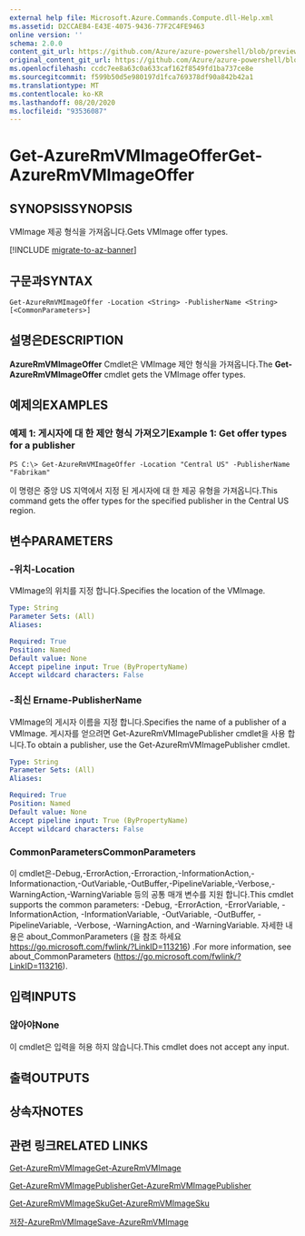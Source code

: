 ```yaml
---
external help file: Microsoft.Azure.Commands.Compute.dll-Help.xml
ms.assetid: D2CCAEB4-E43E-4075-9436-77F2C4FE9463
online version: ''
schema: 2.0.0
content_git_url: https://github.com/Azure/azure-powershell/blob/preview/src/ResourceManager/Compute/Stack/Commands.Compute/help/Get-AzureRmVMImageOffer.md
original_content_git_url: https://github.com/Azure/azure-powershell/blob/preview/src/ResourceManager/Compute/Stack/Commands.Compute/help/Get-AzureRmVMImageOffer.md
ms.openlocfilehash: ccdc7ee8a63c0a633caf162f8549fd1ba737ce8e
ms.sourcegitcommit: f599b50d5e980197d1fca769378df90a842b42a1
ms.translationtype: MT
ms.contentlocale: ko-KR
ms.lasthandoff: 08/20/2020
ms.locfileid: "93536087"
---
```

# <span data-ttu-id="91eff-101">Get-AzureRmVMImageOffer</span><span class="sxs-lookup"><span data-stu-id="91eff-101">Get-AzureRmVMImageOffer</span></span>

## <span data-ttu-id="91eff-102">SYNOPSIS</span><span class="sxs-lookup"><span data-stu-id="91eff-102">SYNOPSIS</span></span>
<span data-ttu-id="91eff-103">VMImage 제공 형식을 가져옵니다.</span><span class="sxs-lookup"><span data-stu-id="91eff-103">Gets VMImage offer types.</span></span>

[!INCLUDE [migrate-to-az-banner](../../includes/migrate-to-az-banner.md)]

## <span data-ttu-id="91eff-104">구문과</span><span class="sxs-lookup"><span data-stu-id="91eff-104">SYNTAX</span></span>

```
Get-AzureRmVMImageOffer -Location <String> -PublisherName <String> [<CommonParameters>]
```

## <span data-ttu-id="91eff-105">설명은</span><span class="sxs-lookup"><span data-stu-id="91eff-105">DESCRIPTION</span></span>
<span data-ttu-id="91eff-106">**AzureRmVMImageOffer** Cmdlet은 VMImage 제안 형식을 가져옵니다.</span><span class="sxs-lookup"><span data-stu-id="91eff-106">The **Get-AzureRmVMImageOffer** cmdlet gets the VMImage offer types.</span></span>

## <span data-ttu-id="91eff-107">예제의</span><span class="sxs-lookup"><span data-stu-id="91eff-107">EXAMPLES</span></span>

### <span data-ttu-id="91eff-108">예제 1: 게시자에 대 한 제안 형식 가져오기</span><span class="sxs-lookup"><span data-stu-id="91eff-108">Example 1: Get offer types for a publisher</span></span>
```
PS C:\> Get-AzureRmVMImageOffer -Location "Central US" -PublisherName "Fabrikam"
```

<span data-ttu-id="91eff-109">이 명령은 중앙 US 지역에서 지정 된 게시자에 대 한 제공 유형을 가져옵니다.</span><span class="sxs-lookup"><span data-stu-id="91eff-109">This command gets the offer types for the specified publisher in the Central US region.</span></span>

## <span data-ttu-id="91eff-110">변수</span><span class="sxs-lookup"><span data-stu-id="91eff-110">PARAMETERS</span></span>

### <span data-ttu-id="91eff-111">-위치</span><span class="sxs-lookup"><span data-stu-id="91eff-111">-Location</span></span>
<span data-ttu-id="91eff-112">VMImage의 위치를 지정 합니다.</span><span class="sxs-lookup"><span data-stu-id="91eff-112">Specifies the location of the VMImage.</span></span>

```yaml
Type: String
Parameter Sets: (All)
Aliases: 

Required: True
Position: Named
Default value: None
Accept pipeline input: True (ByPropertyName)
Accept wildcard characters: False
```

### <span data-ttu-id="91eff-113">-최신 Ername</span><span class="sxs-lookup"><span data-stu-id="91eff-113">-PublisherName</span></span>
<span data-ttu-id="91eff-114">VMImage의 게시자 이름을 지정 합니다.</span><span class="sxs-lookup"><span data-stu-id="91eff-114">Specifies the name of a publisher of a VMImage.</span></span>
<span data-ttu-id="91eff-115">게시자를 얻으려면 Get-AzureRmVMImagePublisher cmdlet을 사용 합니다.</span><span class="sxs-lookup"><span data-stu-id="91eff-115">To obtain a publisher, use the Get-AzureRmVMImagePublisher cmdlet.</span></span>

```yaml
Type: String
Parameter Sets: (All)
Aliases: 

Required: True
Position: Named
Default value: None
Accept pipeline input: True (ByPropertyName)
Accept wildcard characters: False
```

### <span data-ttu-id="91eff-116">CommonParameters</span><span class="sxs-lookup"><span data-stu-id="91eff-116">CommonParameters</span></span>
<span data-ttu-id="91eff-117">이 cmdlet은-Debug,-ErrorAction,-Erroraction,-InformationAction,-Informationaction,-OutVariable,-OutBuffer,-PipelineVariable,-Verbose,-WarningAction,-WarningVariable 등의 공통 매개 변수를 지원 합니다.</span><span class="sxs-lookup"><span data-stu-id="91eff-117">This cmdlet supports the common parameters: -Debug, -ErrorAction, -ErrorVariable, -InformationAction, -InformationVariable, -OutVariable, -OutBuffer, -PipelineVariable, -Verbose, -WarningAction, and -WarningVariable.</span></span> <span data-ttu-id="91eff-118">자세한 내용은 about_CommonParameters (을 참조 하세요 https://go.microsoft.com/fwlink/?LinkID=113216) .</span><span class="sxs-lookup"><span data-stu-id="91eff-118">For more information, see about_CommonParameters (https://go.microsoft.com/fwlink/?LinkID=113216).</span></span>

## <span data-ttu-id="91eff-119">입력</span><span class="sxs-lookup"><span data-stu-id="91eff-119">INPUTS</span></span>

### <span data-ttu-id="91eff-120">않아야</span><span class="sxs-lookup"><span data-stu-id="91eff-120">None</span></span>
<span data-ttu-id="91eff-121">이 cmdlet은 입력을 허용 하지 않습니다.</span><span class="sxs-lookup"><span data-stu-id="91eff-121">This cmdlet does not accept any input.</span></span>

## <span data-ttu-id="91eff-122">출력</span><span class="sxs-lookup"><span data-stu-id="91eff-122">OUTPUTS</span></span>

## <span data-ttu-id="91eff-123">상속자</span><span class="sxs-lookup"><span data-stu-id="91eff-123">NOTES</span></span>

## <span data-ttu-id="91eff-124">관련 링크</span><span class="sxs-lookup"><span data-stu-id="91eff-124">RELATED LINKS</span></span>

[<span data-ttu-id="91eff-125">Get-AzureRmVMImage</span><span class="sxs-lookup"><span data-stu-id="91eff-125">Get-AzureRmVMImage</span></span>](./Get-AzureRmVMImage.md)

[<span data-ttu-id="91eff-126">Get-AzureRmVMImagePublisher</span><span class="sxs-lookup"><span data-stu-id="91eff-126">Get-AzureRmVMImagePublisher</span></span>](./Get-AzureRmVMImagePublisher.md)

[<span data-ttu-id="91eff-127">Get-AzureRmVMImageSku</span><span class="sxs-lookup"><span data-stu-id="91eff-127">Get-AzureRmVMImageSku</span></span>](./Get-AzureRmVMImageSku.md)

[<span data-ttu-id="91eff-128">저장-AzureRmVMImage</span><span class="sxs-lookup"><span data-stu-id="91eff-128">Save-AzureRmVMImage</span></span>](./Save-AzureRmVMImage.md)


